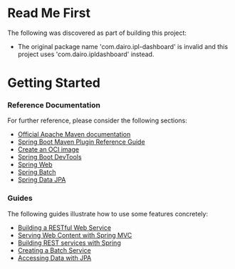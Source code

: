 # Read Me First
The following was discovered as part of building this project:

* The original package name 'com.dairo.ipl-dashboard' is invalid and this project uses 'com.dairo.ipldashboard' instead.

# Getting Started

### Reference Documentation
For further reference, please consider the following sections:

* [Official Apache Maven documentation](https://maven.apache.org/guides/index.html)
* [Spring Boot Maven Plugin Reference Guide](https://docs.spring.io/spring-boot/docs/2.6.3/maven-plugin/reference/html/)
* [Create an OCI image](https://docs.spring.io/spring-boot/docs/2.6.3/maven-plugin/reference/html/#build-image)
* [Spring Boot DevTools](https://docs.spring.io/spring-boot/docs/2.6.3/reference/htmlsingle/#using-boot-devtools)
* [Spring Web](https://docs.spring.io/spring-boot/docs/2.6.3/reference/htmlsingle/#boot-features-developing-web-applications)
* [Spring Batch](https://docs.spring.io/spring-boot/docs/2.6.3/reference/htmlsingle/#howto-batch-applications)
* [Spring Data JPA](https://docs.spring.io/spring-boot/docs/2.6.3/reference/htmlsingle/#boot-features-jpa-and-spring-data)

### Guides
The following guides illustrate how to use some features concretely:

* [Building a RESTful Web Service](https://spring.io/guides/gs/rest-service/)
* [Serving Web Content with Spring MVC](https://spring.io/guides/gs/serving-web-content/)
* [Building REST services with Spring](https://spring.io/guides/tutorials/bookmarks/)
* [Creating a Batch Service](https://spring.io/guides/gs/batch-processing/)
* [Accessing Data with JPA](https://spring.io/guides/gs/accessing-data-jpa/)

